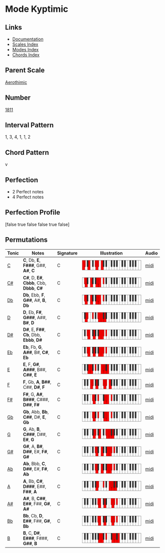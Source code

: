 # Mode Kyptimic

## Links

- [Documentation](index.md)
- [Scales Index](Scales.md)
- [Modes Index](Modes.md)
- [Chords Index](Chords.md)

## Parent Scale

[Aerothimic](ScaleAerothimic.md)

## Number

[1811](https://ianring.com/musictheory/scales/1811)

## Interval Pattern

1, 3, 4, 1, 1, 2

## Chord Pattern

v

## Perfection

- 2 Perfect notes
- 4 Perfect notes

## Perfection Profile

[false true false false true false]

## Permutations

| Tonic | Notes | Signature | Illustration | Audio |
|-------|-------|-----------|--------------|-------|
| [C](ModeCNaturalKyptimic.md) | **C**, Db, **E**, **F###**, G##, **A#**, **C** | C | ![CNaturalKyptimic](ModeCNaturalKyptimic.png) | [midi](https://github.com/edipermadi/music/blob/main/docs/ModeCNaturalKyptimic.mid?raw=true) |
| [C#](ModeCSharpKyptimic.md) | **C#**, D, **E#**, **Cbbb**, Cbb, **Dbbb**, **C#** | C | ![CSharpKyptimic](ModeCSharpKyptimic.png) | [midi](https://github.com/edipermadi/music/blob/main/docs/ModeCSharpKyptimic.mid?raw=true) |
| [Db](ModeDFlatKyptimic.md) | **Db**, Ebb, **F**, **G##**, A#, **B**, **Db** | C | ![DFlatKyptimic](ModeDFlatKyptimic.png) | [midi](https://github.com/edipermadi/music/blob/main/docs/ModeDFlatKyptimic.mid?raw=true) |
| [D](ModeDNaturalKyptimic.md) | **D**, Eb, **F#**, **G###**, A##, **B#**, **D** | C | ![DNaturalKyptimic](ModeDNaturalKyptimic.png) | [midi](https://github.com/edipermadi/music/blob/main/docs/ModeDNaturalKyptimic.mid?raw=true) |
| [D#](ModeDSharpKyptimic.md) | **D#**, E, **F##**, **Cb**, Dbb, **Ebbb**, **D#** | C | ![DSharpKyptimic](ModeDSharpKyptimic.png) | [midi](https://github.com/edipermadi/music/blob/main/docs/ModeDSharpKyptimic.mid?raw=true) |
| [Eb](ModeEFlatKyptimic.md) | **Eb**, Fb, **G**, **A##**, B#, **C#**, **Eb** | C | ![EFlatKyptimic](ModeEFlatKyptimic.png) | [midi](https://github.com/edipermadi/music/blob/main/docs/ModeEFlatKyptimic.mid?raw=true) |
| [E](ModeENaturalKyptimic.md) | **E**, F, **G#**, **A###**, B##, **C##**, **E** | C | ![ENaturalKyptimic](ModeENaturalKyptimic.png) | [midi](https://github.com/edipermadi/music/blob/main/docs/ModeENaturalKyptimic.mid?raw=true) |
| [F](ModeFNaturalKyptimic.md) | **F**, Gb, **A**, **B##**, C##, **D#**, **F** | C | ![FNaturalKyptimic](ModeFNaturalKyptimic.png) | [midi](https://github.com/edipermadi/music/blob/main/docs/ModeFNaturalKyptimic.mid?raw=true) |
| [F#](ModeFSharpKyptimic.md) | **F#**, G, **A#**, **B###**, C###, **D##**, **F#** | C | ![FSharpKyptimic](ModeFSharpKyptimic.png) | [midi](https://github.com/edipermadi/music/blob/main/docs/ModeFSharpKyptimic.mid?raw=true) |
| [Gb](ModeGFlatKyptimic.md) | **Gb**, Abb, **Bb**, **C##**, D#, **E**, **Gb** | C | ![GFlatKyptimic](ModeGFlatKyptimic.png) | [midi](https://github.com/edipermadi/music/blob/main/docs/ModeGFlatKyptimic.mid?raw=true) |
| [G](ModeGNaturalKyptimic.md) | **G**, Ab, **B**, **C###**, D##, **E#**, **G** | C | ![GNaturalKyptimic](ModeGNaturalKyptimic.png) | [midi](https://github.com/edipermadi/music/blob/main/docs/ModeGNaturalKyptimic.mid?raw=true) |
| [G#](ModeGSharpKyptimic.md) | **G#**, A, **B#**, **D##**, E#, **F#**, **G#** | C | ![GSharpKyptimic](ModeGSharpKyptimic.png) | [midi](https://github.com/edipermadi/music/blob/main/docs/ModeGSharpKyptimic.mid?raw=true) |
| [Ab](ModeAFlatKyptimic.md) | **Ab**, Bbb, **C**, **D##**, E#, **F#**, **Ab** | C | ![AFlatKyptimic](ModeAFlatKyptimic.png) | [midi](https://github.com/edipermadi/music/blob/main/docs/ModeAFlatKyptimic.mid?raw=true) |
| [A](ModeANaturalKyptimic.md) | **A**, Bb, **C#**, **D###**, E##, **F##**, **A** | C | ![ANaturalKyptimic](ModeANaturalKyptimic.png) | [midi](https://github.com/edipermadi/music/blob/main/docs/ModeANaturalKyptimic.mid?raw=true) |
| [A#](ModeASharpKyptimic.md) | **A#**, B, **C##**, **E##**, F##, **G#**, **A#** | C | ![ASharpKyptimic](ModeASharpKyptimic.png) | [midi](https://github.com/edipermadi/music/blob/main/docs/ModeASharpKyptimic.mid?raw=true) |
| [Bb](ModeBFlatKyptimic.md) | **Bb**, Cb, **D**, **E##**, F##, **G#**, **Bb** | C | ![BFlatKyptimic](ModeBFlatKyptimic.png) | [midi](https://github.com/edipermadi/music/blob/main/docs/ModeBFlatKyptimic.mid?raw=true) |
| [B](ModeBNaturalKyptimic.md) | **B**, C, **D#**, **E###**, F###, **G##**, **B** | C | ![BNaturalKyptimic](ModeBNaturalKyptimic.png) | [midi](https://github.com/edipermadi/music/blob/main/docs/ModeBNaturalKyptimic.mid?raw=true) |

